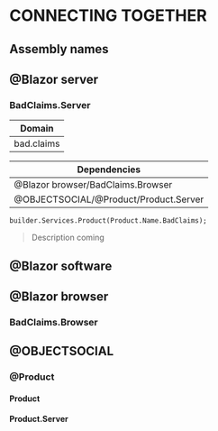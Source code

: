 # CONNECTING TOGETHER
## Assembly names

## @Blazor server
### BadClaims.Server
|Domain|
|-|
|bad.claims|

|Dependencies|
|-|
|@Blazor browser/BadClaims.Browser|
|@OBJECTSOCIAL/@Product/Product.Server|
```
builder.Services.Product(Product.Name.BadClaims);
```
>Description coming
## @Blazor software


## @Blazor browser
### BadClaims.Browser

## @OBJECTSOCIAL
### @Product
#### Product

#### Product.Server
